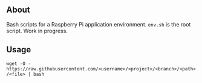 ## About
Bash scripts for a Raspberry Pi application environment. `env.sh` is the root script.  Work in progress.

## Usage

`wget -O - https://raw.githubusercontent.com/<username>/<project>/<branch>/<path>/<file> | bash`